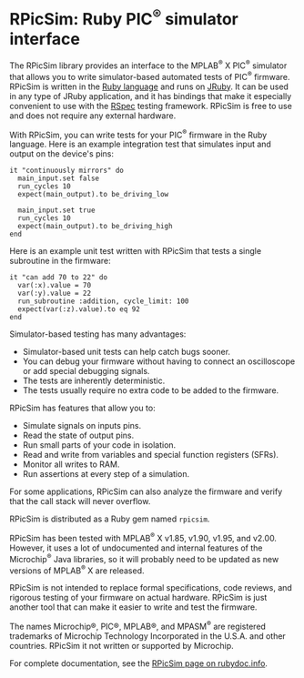 # RPicSim: Ruby PIC<sup>®</sup> simulator interface

The RPicSim library provides an interface to the MPLAB<sup>®</sup> X PIC<sup>®</sup> simulator that allows you to write simulator-based automated tests of PIC<sup>®</sup> firmware.
RPicSim is written in the [Ruby language](http://ruby-lang.org) and runs on [JRuby](http://jruby.org).
It can be used in any type of JRuby application, and it has bindings that make it especially convenient to use with the [RSpec](http://rspec.info) testing framework.
RPicSim is free to use and does not require any external hardware.

With RPicSim, you can write tests for your PIC<sup>®</sup> firmware in the Ruby language.  Here is an example integration test that simulates input and output on the device's pins:

    it "continuously mirrors" do
      main_input.set false
      run_cycles 10
      expect(main_output).to be_driving_low

      main_input.set true
      run_cycles 10
      expect(main_output).to be_driving_high
    end

Here is an example unit test written with RPicSim that tests a single subroutine in the firmware:

    it "can add 70 to 22" do
      var(:x).value = 70
      var(:y).value = 22
      run_subroutine :addition, cycle_limit: 100
      expect(var(:z).value).to eq 92
    end

Simulator-based testing has many advantages:

* Simulator-based unit tests can help catch bugs sooner.
* You can debug your firmware without having to connect an oscilloscope or add special debugging signals.
* The tests are inherently deterministic.
* The tests usually require no extra code to be added to the firmware.

RPicSim has features that allow you to:

* Simulate signals on inputs pins.
* Read the state of output pins.
* Run small parts of your code in isolation.
* Read and write from variables and special function registers (SFRs).
* Monitor all writes to RAM.
* Run assertions at every step of a simulation.

For some applications, RPicSim can also analyze the firmware and verify that the call stack will never overflow.

RPicSim is distributed as a Ruby gem named `rpicsim`.

RPicSim has been tested with MPLAB<sup>®</sup> X v1.85, v1.90, v1.95, and v2.00.
However, it uses a lot of undocumented and internal features of the Microchip<sup>®</sup> Java libraries, so it will probably need to be updated as new versions of MPLAB<sup>®</sup> X are released.

RPicSim is not intended to replace formal specifications, code reviews, and rigorous testing of your firmware on actual hardware.
RPicSim is just another tool that can make it easier to write and test the firmware.

The names Microchip®, PIC®, MPLAB®, and MPASM<sup>®</sup> are registered trademarks of Microchip Technology Incorporated in the U.S.A. and other countries.  RPicSim it not written or supported by Microchip.

For complete documentation, see the [RPicSim page on rubydoc.info](http://rubydoc.info/github/DavidEGrayson/doku/master/index).